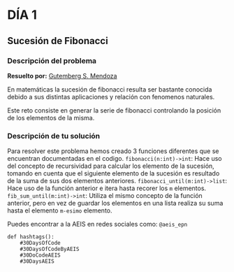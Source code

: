 # DÍA 1
## Sucesión de Fibonacci 
### Descripción del problema
**Resuelto por:** [Gutemberg S. Mendoza](linkedin.com/in/gutembergsmendoza)

En matemáticas la sucesión de fibonacci resulta ser bastante conocida debido a sus distintas aplicaciones y relación con fenomenos naturales.

Este reto consiste en generar la serie de fibonacci controlando la posición de los elementos de la misma. 

### Descripción de tu solución 
Para resolver este problema hemos creado 3 funciones diferentes que se encuentran documentadas en el codigo.
```fibonacci(n:int)->int```: Hace uso del concepto de recursividad para calcular los elemento de la sucesión, tomando en cuenta que el siguiente elemento de la sucesión es resultado de la suma de sus dos elementos anteriores.
```fibonacci_until(m:int)->list```: Hace uso de la función anterior e itera hasta recorer los ```m``` elementos.
```fib_sum_until(m:int)->int```: Utiliza el mismo concepto de la función anterior, pero en vez de guardar los elementos en una lista realiza su suma hasta el elemento ```m-esimo``` elemento.

Puedes encontrar a la AEIS en redes sociales como: ```@aeis_epn```



```
def hashtags():
    #30DaysOfCode
    #30DaysOfCodeByAEIS
    #30DoCodeAEIS
    #30DaysAEIS
```